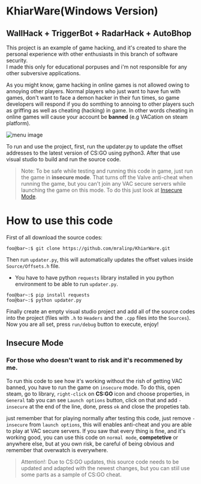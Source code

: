 # KhiarWare(Windows Version)
## WallHack + TriggerBot + RadarHack + AutoBhop
This project is an example of game hacking, and it's created to share the personal experience with other enthusiasts in this branch of software security.<br/>
I made this only for educational porpuses and i'm not responsible for any other subversive applications.

As you might know, game hacking in online games is not allowed owing to annoying other players. Normal players who just want to have fun with games, don't want to face a demon hacker in their fun times, so game developers will respond if you do somthing to annoing to other players such as griffing as well as cheating (hacking) in game. In other words cheating in online games will cause your account be **banned** (e.g VACation on steam platform).

![menu image](demo.png)


To run and use the project, first, run the updater.py to update the offset addresses to the latest version of CS:GO using python3. After that use visual studio to build and run the source code.

> Note: To be safe while testing and running this code in game, just run the game in **insecure mode**. That turns off the Valve anti-cheat when running the game, but you can't join any VAC secure servers while launching the game on this mode. To do this just look at [Insecure Mode](#insecure-mode).

# How to use this code

First of all download the source codes:

```console
foo@bar~:$ git clone https://github.com/mralinp/KhiarWare.git  
```

Then run `updater.py`, this will automatically updates the offset values inside `Source/Offsets.h` file.
- You have to have python `requests` library installed in you python environment to be able to run `updater.py`.

```console
foo@bar~:$ pip install requests
foo@bar~:$ python updater.py
```

Finally create an empty visual studio project and add all of the source codes into the project (files with `.h` to `Headers` and the `.cpp` files into the `Sources`). Now you are all set, press `run/debug` button to execute, enjoy!


## Insecure Mode
### For those who doesn't want to risk and it's recommened by me.
To run this code to see how it's working without the rish of getting VAC banned, you have to run the game on `insecure` mode. To do this, open steam, go to library, `right-click` on **CS:GO** icon and choose properties, in `General` tab you can see `Launch options` button, click on that and add `-insecure` at the end of the line, done, press `ok` and close the propeties tab.

just remember that for playing normally after testing this code, just remove `-insecure` from `launch options`, this will enables anti-cheat and you are able to play at VAC secure servers.
If you saw that every thing is fine, and it's working good, you can use this code on `normal mode`, **competetive** or anywhere else, but at you own risk, be careful of being obvious and remember that overwatch is everywhere.

> Attention!: Due to CS:GO updates, this source code needs to be updated and adapted with the newest changes, but you can stiil use some parts as a sample of CS:GO cheat.
